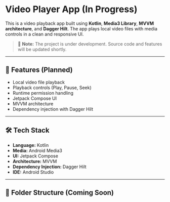 # Video Player App (In Progress)

This is a video playback app built using **Kotlin**, **Media3 Library**, **MVVM architecture**, and **Dagger Hilt**. The app plays local video files with media controls in a clean and responsive UI.

> 🚧 **Note:** The project is under development. Source code and features will be updated shortly.

---

## 🎥 Features (Planned)
- Local video file playback
- Playback controls (Play, Pause, Seek)
- Runtime permission handling
- Jetpack Compose UI
- MVVM architecture
- Dependency injection with Dagger Hilt

---

## 🛠️ Tech Stack
- **Language:** Kotlin
- **Media:** Android Media3
- **UI:** Jetpack Compose
- **Architecture:** MVVM
- **Dependency Injection:** Dagger Hilt
- **IDE:** Android Studio

---

## 📂 Folder Structure (Coming Soon)

